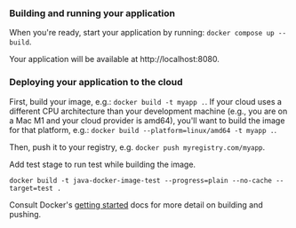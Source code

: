 ### Building and running your application

When you're ready, start your application by running:
`docker compose up --build`.

Your application will be available at http://localhost:8080.

### Deploying your application to the cloud

First, build your image, e.g.: `docker build -t myapp .`.
If your cloud uses a different CPU architecture than your development
machine (e.g., you are on a Mac M1 and your cloud provider is amd64),
you'll want to build the image for that platform, e.g.:
`docker build --platform=linux/amd64 -t myapp .`.

Then, push it to your registry, e.g. `docker push myregistry.com/myapp`.

Add test stage to run test while building the image.

`docker build -t java-docker-image-test --progress=plain --no-cache --target=test .`

Consult Docker's [getting started](https://docs.docker.com/go/get-started-sharing/)
docs for more detail on building and pushing.
